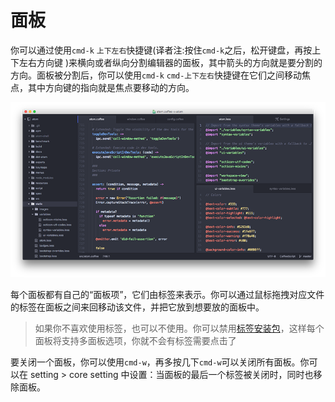 <!-- 译者：Github@wizardforcel -->

# 面板 #

你可以通过使用`cmd-k` `上下左右`快捷键(译者注:按住`cmd-k`之后，松开键盘，再按上下左右方向键 )来横向或者纵向分割编辑器的面板，其中箭头的方向就是要分割的方向。面板被分割后，你可以使用`cmd-k` `cmd-上下左右`快捷键在它们之间移动焦点，其中方向键的指向就是焦点要移动的方向。

![](images/panes.png)

每个面板都有自己的“面板项”，它们由标签来表示。你可以通过鼠标拖拽对应文件的标签在面板之间来回移动该文件，并把它放到想要放的面板中。

> 如果你不喜欢使用标签，也可以不使用。你可以禁用[标签安装包](https://github.com/atom/tabs)，这样每个面板将支持多面板选项，你就不会有标签需要点击了

要关闭一个面板，你可以使用`cmd-w`，再多按几下`cmd-w`可以关闭所有面板。你可以在 setting > core setting 中设置：当面板的最后一个标签被关闭时，同时也移除面板。


